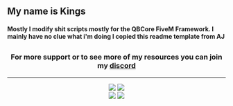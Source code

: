 ## My name is Kings

#### Mostly I modify shit scripts mostly for the QBCore FiveM Framework. I mainly have no clue what i'm doing I copied this readme template from AJ 

## <h3 align='center'>For more support or to see more of my resources you can join my <a href='https://discord.gg/aCFPpcKEGk'>discord</a></h3>
<p align='center'>

---------------------

<p align="center">
   <img src="https://github-readme-stats.vercel.app/api/pin/?username=Kingsage311&repo=qb-skillz&theme=dracula">
  <img src="https://github-readme-stats.vercel.app/api/pin/?username=Kingsage311&repo=otaku_vehicleshop&theme=dracula">
  <br>
  <img src="https://github-readme-stats.vercel.app/api?username=Kingsage311&count_private=true&show_icons=true&theme=dracula&layout=compact&hide_title=true&hide_rank=false">
  <img src="https://github-readme-stats.vercel.app/api/top-langs/?username=Kingsage311&layout=compact&theme=dracula">
</p>
